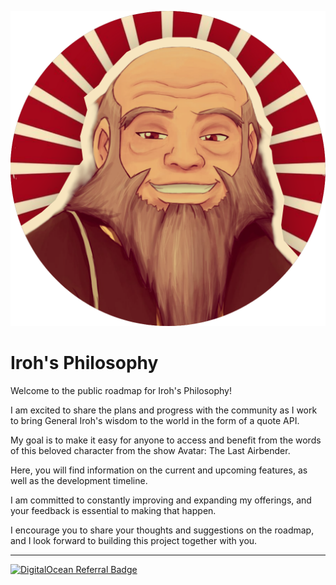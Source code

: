 ![Iroh's Profile](iroh.png)

# Iroh's Philosophy

Welcome to the public roadmap for Iroh's Philosophy!

I am excited to share the plans and progress with the community as I work to bring General Iroh's wisdom to the world in the form of a quote API.

My goal is to make it easy for anyone to access and benefit from the words of this beloved character from the show Avatar: The Last Airbender.

Here, you will find information on the current and upcoming features, as well as the development timeline.

I am committed to constantly improving and expanding my offerings, and your feedback is essential to making that happen.

I encourage you to share your thoughts and suggestions on the roadmap, and I look forward to building this project together with you.

---

[![DigitalOcean Referral Badge](https://web-platforms.sfo2.digitaloceanspaces.com/WWW/Badge%203.svg)](https://www.digitalocean.com/?refcode=3f630e6ad7c2&utm_campaign=Referral_Invite&utm_medium=Referral_Program&utm_source=badge)
